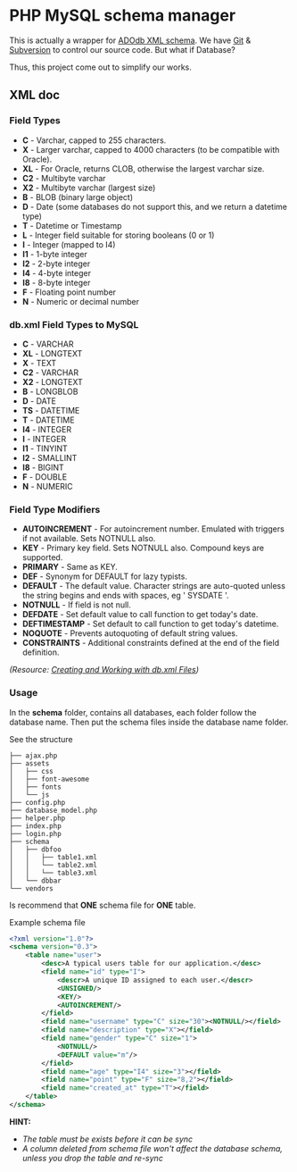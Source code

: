 # PHP MySQL schema manager
This is actually a wrapper for [ADOdb XML schema](http://adodb-xmlschema.sourceforge.net/docs/index.html). We have [Git](http://git-scm.com/) & [Subversion](http://subversion.apache.org/) to control our source code. But what if Database?

Thus, this project come out to simplify our works.

## XML doc

### Field Types

- **C** - Varchar, capped to 255 characters.
- **X** -  Larger varchar, capped to 4000 characters (to be compatible with Oracle).
- **XL** - For Oracle, returns CLOB, otherwise the largest varchar size.
- **C2** - Multibyte varchar
- **X2** - Multibyte varchar (largest size)
- **B** - BLOB (binary large object)
- **D** - Date (some databases do not support this, and we return a datetime type)
- **T** - Datetime or Timestamp
- **L** - Integer field suitable for storing booleans (0 or 1)
- **I** - Integer (mapped to I4)
- **I1** - 1-byte integer
- **I2** - 2-byte integer
- **I4** - 4-byte integer
- **I8** - 8-byte integer
- **F** - Floating point number
- **N** - Numeric or decimal number

### db.xml Field Types to MySQL

- **C** - VARCHAR
- **XL** - LONGTEXT
- **X** - TEXT
- **C2** - VARCHAR
- **X2** - LONGTEXT
- **B** - LONGBLOB
- **D** - DATE
- **TS** - DATETIME
- **T** - DATETIME
- **I4** - INTEGER
- **I** - INTEGER
- **I1** - TINYINT
- **I2** - SMALLINT
- **I8** - BIGINT
- **F** - DOUBLE
- **N** - NUMERIC

### Field Type Modifiers

- **AUTOINCREMENT** - For autoincrement number. Emulated with triggers if not available. Sets NOTNULL also.
- **KEY** - Primary key field. Sets NOTNULL also. Compound keys are supported.
- **PRIMARY** - Same as KEY.
- **DEF** - Synonym for DEFAULT for lazy typists.
- **DEFAULT** - The default value. Character strings are auto-quoted unless the string begins and ends with spaces, eg ' SYSDATE '.
- **NOTNULL** - If field is not null.
- **DEFDATE** - Set default value to call function to get today's date.
- **DEFTIMESTAMP** - Set default to call function to get today's datetime.
- **NOQUOTE** - Prevents autoquoting of default string values.
- **CONSTRAINTS** - Additional constraints defined at the end of the field definition.

_(Resource: [Creating and Working with db.xml Files](http://www.concrete5.org/documentation/how-tos/developers/creating-and-working-with-db-xml-files/))_

### Usage

In the **schema** folder, contains all databases, each folder follow the database name. Then put the schema files inside the database name folder.

See the structure

```
├── ajax.php
├── assets
│   ├── css
│   ├── font-awesome
│   ├── fonts
│   └── js
├── config.php
├── database_model.php
├── helper.php
├── index.php
├── login.php
├── schema
│   ├── dbfoo
│   │   ├── table1.xml
│   │   └── table2.xml
│   │   └── table3.xml
│   └── dbbar
└── vendors
```

Is recommend that **ONE** schema file for **ONE** table.

Example schema file

```xml
<?xml version="1.0"?>
<schema version="0.3">
    <table name="user">
        <desc>A typical users table for our application.</desc>
        <field name="id" type="I">
            <descr>A unique ID assigned to each user.</descr>
            <UNSIGNED/>
            <KEY/>
            <AUTOINCREMENT/>
        </field>
        <field name="username" type="C" size="30"><NOTNULL/></field>
        <field name="description" type="X"></field>
        <field name="gender" type="C" size="1">
            <NOTNULL/>
            <DEFAULT value="m"/>
        </field>
        <field name="age" type="I4" size="3"></field>
        <field name="point" type="F" size="8,2"></field>
        <field name="created_at" type="T"></field>
    </table>
</schema>
```

**HINT:** 

- _The table must be exists before it can be sync_
- _A column deleted from schema file won't affect the database schema, unless you drop the table and re-sync_
